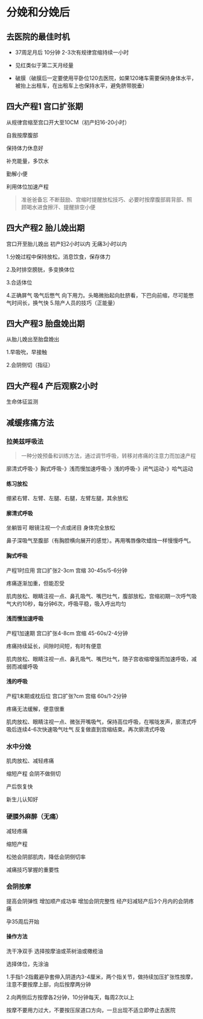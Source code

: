 # 分娩和分娩后 #

## 去医院的最佳时机 ##

* 37周足月后 10分钟 2-3次有规律宫缩持续一小时

* 见红类似于第二天月经量

* 破膜（破膜后一定要使用平卧位120去医院，如果120堵车需要保持身体水平，被抬上出租车，在出租车上也保持水平，避免脐带脱垂）

## 四大产程1 宫口扩张期 ##

从规律宫缩至宫口开大至10CM（初产妇16-20小时）

自我按摩腹部

保持体力休息好

补充能量，多饮水

勤解小便

利用体位加速产程

> 准爸爸备忘
> 不断鼓励、宫缩时提醒放松技巧、必要时按摩腹部肩背部、照顾喝水进食擦汗、提醒排空小便

## 四大产程2 胎儿娩出期 ##

宫口开至胎儿娩出 初产妇2小时以内 无痛3小时以内

1.分娩过程中保持放松，消息饮食，保存体力

2.及时排空膀胱，多变换体位

3.合适体位

4.正确屏气
  吸气后憋气 向下用力。头略微抬起向肚脐看，下巴向前缩，尽可能憋气时间长，换气快
5.陪产人员的技巧（正能量）

## 四大产程3 胎盘娩出期 ##

从胎儿娩出至胎盘娩出

1.早吸吮，早接触

2.会阴侧切（指征）

## 四大产程4 产后观察2小时 ##

生命体征监测

## 减缓疼痛方法 ##

### 拉美兹呼吸法 ###

> 一种分娩预备和训练方法，通过调节呼吸，转移对疼痛的注意力而加速产程

廓清式呼吸-》胸式呼吸-》浅而慢加速呼吸-》浅的呼吸-》闭气运动-》哈气运动

#### 练习放松 ####

绷紧右臂、左臂、左腿、右腿，左臂左腿，其余放松

#### 廓清式呼吸 ####

坐躺皆可 眼镜注视一个点或闭目 身体完全放松

鼻子深吸气至腹部（有胸腔横向展开的感觉）。再用嘴唇像吹蜡烛一样慢慢呼气。

#### 胸式呼吸 ####

产程1时应用 宫口扩张2-3cm 宫缩 30-45s/5-6分钟

疼痛逐渐加重，但能忍受

肌肉放松、眼睛注视一点、鼻孔吸气、嘴巴吐气，腹部放松，宫缩初期一次呼气吸气大约10秒，每分钟6次，呼吸平稳，吸入呼出均匀

#### 浅而慢加速呼吸 ####

产程1加速期 宫口扩张4-8cm 宫缩 45-60s/2-4分钟

疼痛持续延长，间隙时间短，有时有便意

肌肉放松、眼睛注视一点、鼻孔吸气、嘴巴吐气，随子宫收缩增强而加速呼吸，减弱而减缓呼吸

#### 浅的呼吸 ####

产程1末期或枕后位 宫口扩张?cm 宫缩 60s/1-2分钟

疼痛无法缓解，便意很重

肌肉放松、眼睛注视一点、微张开嘴吸气，保持高位呼吸，在喉咙发声，廓清式呼吸后连续4-6次快速吸气吐气 反复做直到宫缩结束。再次廓清式呼吸

### 水中分娩 ###

肌肉放松、减轻疼痛

缩短产程 会阴不做侧切

产后恢复快

新生儿认知好

### 硬膜外麻醉（无痛） ###

减轻疼痛

缩短产程

松弛会阴部肌肉，降低会阴侧切率

减痛技巧掌握的重要性

### 会阴按摩 ###

提高会阴弹性 增加顺产成功率 增加会阴完整性 经产妇减轻产后3个月内的会阴疼痛

孕35周后开始

#### 操作方法 ####

洗干净双手 选择按摩油或茶树油或橄榄油

选择体位，先涂油

1.手指1-2指戴避孕套伸入阴道内3-4厘米，两个指关节，做持续加压扩张性按摩，注意不要按摩上部，向后按摩两分钟

2.向两侧后方按摩各2分钟，10分钟每天，每周2次以上

按摩不要用力过大，不要按压尿道口方向，一旦出现不适立即停止去医院